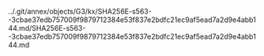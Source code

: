 ../.git/annex/objects/G3/kx/SHA256E-s563--3cbae37edb757009f9879712384e53f837e2bdfc21ec9af5ead7a2d9e4abb144.md/SHA256E-s563--3cbae37edb757009f9879712384e53f837e2bdfc21ec9af5ead7a2d9e4abb144.md